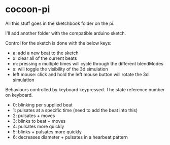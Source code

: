 # cocoon-pi

All this stuff goes in the sketchbook folder on the pi. 

I'll add another folder with the compatible arduino sketch.

Control for the sketch is done with the below keys:
* a: add a new beat to the sketch
* x: clear all of the current beats
* m: pressing `m` multiple times will cycle through the different blendModes
* s: will toggle the visibility of the 3d simulation
* left mouse: click and hold the left mouse button will rotate the 3d simulation 

Behaviours controlled by keyboard keypressed. The state reference number on keyboard. 

* 0: blinking per supplied beat
* 1: pulsates at a specific time (need to add the beat into this)
* 2: pulsates + moves
* 3: blinks to beat + moves
* 4: pulsates more quickly
* 5: blinks + pulsates more quickly
* 6: decreases diameter + pulsates in a hearbeat pattern

